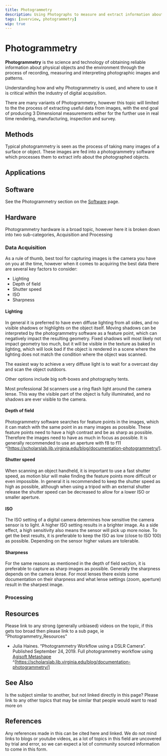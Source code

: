 ```yaml
---
title: Photogrammetry
description: Using Photographs to measure and extract information about a subject
tags: [overview, photogrammetry]
wip: true
---
```

# Photogrammetry

**Photogrammetry** is the science and technology of obtaining reliable information about physical objects and the environment through the process of recording, measuring and interpreting photographic images and patterns.

Understanding how and why Photogrammetry is used, and where to use it is critical within the industry of digital acquisition.

There are many variants of Photogrammetry, however this topic will limited to the the process of extracting useful data from images, with the end goal of producing 3 Dimensional measurements either for the further use in real time rendering, manufacturing, inspection and survey.

## Methods

Typical photogrammetry is seen as the process of taking many images of a surface or object. These images are fed into a photogrammetry software which processes them to extract info about the photographed objects. 

<!-- ### Child Information -->

<!-- For topics which need to break down even further, IE specific details about feature detection. If this information block gets too busy its best split into its own page. -->

## Applications

## Software

See the Photogrammetry section on the [Software](Software.md) page.

## Hardware

Photogrammetry hardware is a broad topic, however here it is broken down into two sub-categories, Acquisition and Processing

### Data Acquisition

As a rule of thumb, best tool for capturing images is the camera you have on you at the time, however when it comes to acquiring the best data there are several key factors to consider:

* Lighting
* Depth of field
* Shutter speed
* ISO
* Sharpness

#### Lighting

In general it is preferred to have even diffuse lighting from all sides, and no visible shadows or highlights on the object itself. Moving shadows can be interpreted by the photogrammetry software as a feature point, which can negatively impact the resulting geometry. Fixed shadows will most likely not impact geometry too much, but it will be visible in the texture as baked in lighting, which will look bad if the object is rendered in a scene where the lighting does not match the condition where the object was scanned.

The easiest way to achieve a very diffuse light is to wait for a overcast day and scan the object outdoors.

Other options include big soft-boxes and photography tents.

Most professional 3d scanners use a ring flash light around the camera lense. This way the visible part of the object is fully illuminated, and no shadows are ever visible to the camera.

#### Depth of field

Photogrammetry software searches for feature points in the images, which it can match with the same point in as many images as possible. These feature points need to have a high contrast and be as sharp as possible. Therefore the images need to have as much in focus as possible. It is generally recommended to use an aperture with f8 to f11 ^[https://scholarslab.lib.virginia.edu/blog/documentation-photogrammetry/].

#### Shutter speed

When scanning an object handheld, it is important to use a fast shutter speed, as motion blur will make finding the feature points more difficult or even impossible. In general it is recommended to keep the shutter speed as high as possible, although when using a tripod with an external shutter release the shutter speed can be decreased to allow for a lower ISO or smaller aperture.


#### ISO

The ISO setting of a digital camera determines how sensitive the camera sensor is to light. A higher ISO setting results in a brighter image. As a side effect, a high sensitivity also means the sensor will pick up more noise. To get the best results, it is preferable to keep the ISO as low (close to ISO 100) as possible. Depending on the sensor higher values are tolerable. 


#### Sharpness

For the same reasons as mentioned in the depth of field section, it is preferable to capture as sharp images as possible. Generally the sharpness depends on the camera lense. For most lenses there exists some documentation on their sharpness and what lense settings (zoom, aperture) result in the sharpest image. 

### Processing

## Resources

Please link to any strong (generally unbiased) videos on the topic, if this gets too broad then please link to a sub page, ie "Photogrammetry_Resources"

* Julia Haines. “Photogrammetry Workflow using a DSLR Camera”. Published September 24, 2019.
  Full photogrammetry workflow using [Agisoft Metashape](software/Agisoft_Metashape.md) ^[https://scholarslab.lib.virginia.edu/blog/documentation-photogrammetry/]



## See Also

Is the subject similar to another, but not linked directly in this page? 
Please link to any other topics that may be similar that people would want to read more on

## References

Any references made in this can be cited here and linked. 
We do not mind links to blogs or youtube videos, as a lot of topics in this field are uncovered by trial and error, so we can expect a lot of community sourced information to come in this form.